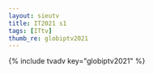 ```yaml
--- 
layout: sieutv
title: IT2021 s1
tags: [ITtv]
thumb_re: globiptv2021
---
```

{% include tvadv key="globiptv2021" %} 
